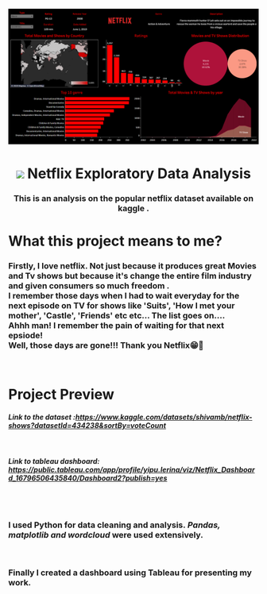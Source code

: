 <a href="#"><img width="900" height="auto" src="Readme/netflix.png" height="135px"/></a>

<h1 align="center"> <img src="https://raw.githubusercontent.com/MartinHeinz/MartinHeinz/master/wave.gif" width="30px"> Netflix Exploratory Data Analysis</h1>
<h3 align="center">This is an analysis on the popular netflix dataset available on kaggle . </h3>

<h1>What this project means to me?
</h1>

### Firstly, I love netflix. Not just because it produces great Movies and Tv shows but because it's change the entire film industry and given consumers so much freedom . <br>I remember those days when I had to wait everyday for the next episode on TV for shows like 'Suits', 'How I met your mother', 'Castle', 'Friends' etc etc... The list goes on....<br>Ahhh man! I remember the pain of waiting for that next epsiode! <br>Well, those days are gone!!! Thank you Netflix😁🙌
<br>


<h1> Project Preview
</h1>

#### <i>Link to the dataset :https://www.kaggle.com/datasets/shivamb/netflix-shows?datasetId=434238&sortBy=voteCount
 <br>
 
 #### Link to tableau dashboard: https://public.tableau.com/app/profile/yipu.lerina/viz/Netflix_Dashboard_16796506435840/Dashboard2?publish=yes</i>

<br>
<br>

 ### I used Python for data cleaning and analysis.<i> Pandas, matplotlib and wordcloud </i> were used extensively.
<br>

  ### Finally I created a dashboard using Tableau for presenting my work.


